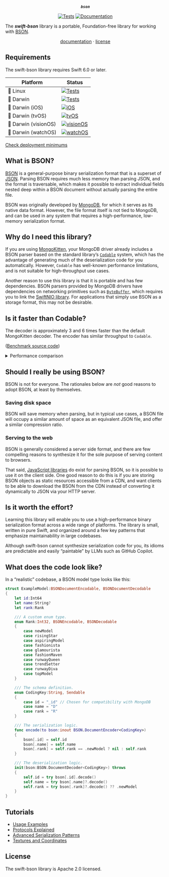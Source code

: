 <div align="center">

***`bson`***

[![Tests](https://github.com/tayloraswift/swift-bson/actions/workflows/Tests.yml/badge.svg)](https://github.com/tayloraswift/swift-bson/actions/workflows/Tests.yml)
[![Documentation](https://github.com/tayloraswift/swift-bson/actions/workflows/Documentation.yml/badge.svg)](https://github.com/tayloraswift/swift-bson/actions/workflows/Documentation.yml)

</div>

The ***swift-bson*** library is a portable, Foundation-free library for working with [BSON](https://bsonspec.org/).

<div align="center">

[documentation](https://swiftinit.org/docs/swift-bson) ·
[license](LICENSE)

</div>


## Requirements

The swift-bson library requires Swift 6.0 or later.


| Platform | Status |
| -------- | ------ |
| 🐧 Linux | [![Tests](https://github.com/tayloraswift/swift-bson/actions/workflows/Tests.yml/badge.svg)](https://github.com/tayloraswift/swift-bson/actions/workflows/Tests.yml) |
| 🍏 Darwin | [![Tests](https://github.com/tayloraswift/swift-bson/actions/workflows/Tests.yml/badge.svg)](https://github.com/tayloraswift/swift-bson/actions/workflows/Tests.yml) |
| 🍏 Darwin (iOS) | [![iOS](https://github.com/tayloraswift/swift-bson/actions/workflows/iOS.yml/badge.svg)](https://github.com/tayloraswift/swift-bson/actions/workflows/iOS.yml) |
| 🍏 Darwin (tvOS) | [![tvOS](https://github.com/tayloraswift/swift-bson/actions/workflows/tvOS.yml/badge.svg)](https://github.com/tayloraswift/swift-bson/actions/workflows/tvOS.yml) |
| 🍏 Darwin (visionOS) | [![visionOS](https://github.com/tayloraswift/swift-bson/actions/workflows/visionOS.yml/badge.svg)](https://github.com/tayloraswift/swift-bson/actions/workflows/visionOS.yml) |
| 🍏 Darwin (watchOS) | [![watchOS](https://github.com/tayloraswift/swift-bson/actions/workflows/watchOS.yml/badge.svg)](https://github.com/tayloraswift/swift-bson/actions/workflows/watchOS.yml) |


[Check deployment minimums](https://swiftinit.org/docs/swift-bson#ss:platform-requirements)


## What is BSON?

[BSON](https://bsonspec.org/) is a general-purpose binary serialization format that is a superset of [JSON](https://www.json.org/). Parsing BSON requires much less memory than parsing JSON, and the format is traversable, which makes it possible to extract individual fields nested deep within a BSON document without actually parsing the entire file.

BSON was originally developed by [MongoDB](https://www.mongodb.com/), for which it serves as its native data format. However, the file format itself is not tied to MongoDB, and can be used in any system that requires a high-performance, low-memory serialization format.


## Why do I need this library?

If you are using [MongoKitten](https://github.com/orlandos-nl/MongoKitten), your MongoDB driver already includes a BSON parser based on the standard library’s [`Codable`](https://swiftinit.org/docs/swift/swift/codable) system, which has the advantage of generating much of the deserialization code for you automatically. However, `Codable` has well-known performance limitations, and is not suitable for high-throughput use cases.

Another reason to use this library is that it is portable and has few dependencies. BSON parsers provided by MongoDB drivers have dependencies on networking primitives such as [`ByteBuffer`](https://swiftinit.org/docs/swift-nio/niocore/bytebuffer), which requires you to link the [SwiftNIO library](https://github.com/apple/swift-nio). For applications that simply use BSON as a storage format, this may not be desirable.


## Is it faster than Codable?

The decoder is approximately 3 and 6 times faster than the default MongoKitten decoder. The encoder has similar throughput to `Codable`.

([Benchmark source code](/Benchmarks/Benchmarks/VsMongoKittenDefault))

<details>

<summary>Performance comparison </summary>

```
Host 'vscode' with 12 'x86_64' processors with 30 GB memory, running:
#202408030740 SMP PREEMPT_DYNAMIC Sat Aug  3 07:53:03 UTC 2024

====================
VsMongoKittenDefault
====================

Decode BSON with MongoKitten Default
╒═════════════════════════════════════╤═════════╤═════════╤═════════╤═════════╤═════════╤═════════╤═════════╤═════════╕
│ Metric                              │      p0 │     p25 │     p50 │     p75 │     p90 │     p99 │    p100 │ Samples │
╞═════════════════════════════════════╪═════════╪═════════╪═════════╪═════════╪═════════╪═════════╪═════════╪═════════╡
│ (Alloc + Retain) - Release Δ *      │    1476 │    1500 │    1506 │    1512 │    1520 │    1529 │    1536 │     376 │
├─────────────────────────────────────┼─────────┼─────────┼─────────┼─────────┼─────────┼─────────┼─────────┼─────────┤
│ Object allocs *                     │    2334 │    2459 │    2493 │    2521 │    2545 │    2605 │    2634 │     376 │
├─────────────────────────────────────┼─────────┼─────────┼─────────┼─────────┼─────────┼─────────┼─────────┼─────────┤
│ Releases (K) *                      │      21 │      21 │      22 │      22 │      22 │      22 │      22 │     376 │
├─────────────────────────────────────┼─────────┼─────────┼─────────┼─────────┼─────────┼─────────┼─────────┼─────────┤
│ Retains (K) *                       │      17 │      18 │      18 │      18 │      18 │      18 │      18 │     376 │
├─────────────────────────────────────┼─────────┼─────────┼─────────┼─────────┼─────────┼─────────┼─────────┼─────────┤
│ Throughput (# / s) (#)              │     617 │     592 │     583 │     572 │     562 │     415 │     234 │     376 │
├─────────────────────────────────────┼─────────┼─────────┼─────────┼─────────┼─────────┼─────────┼─────────┼─────────┤
│ Time (wall clock) (μs) *            │    1620 │    1690 │    1714 │    1747 │    1781 │    2408 │    4276 │     376 │
╘═════════════════════════════════════╧═════════╧═════════╧═════════╧═════════╧═════════╧═════════╧═════════╧═════════╛

Decode BSON with This Library
╒═════════════════════════════════════╤═════════╤═════════╤═════════╤═════════╤═════════╤═════════╤═════════╤═════════╕
│ Metric                              │      p0 │     p25 │     p50 │     p75 │     p90 │     p99 │    p100 │ Samples │
╞═════════════════════════════════════╪═════════╪═════════╪═════════╪═════════╪═════════╪═════════╪═════════╪═════════╡
│ (Alloc + Retain) - Release Δ *      │    7917 │    8035 │    8071 │    8099 │    8123 │    8167 │    8187 │    1000 │
├─────────────────────────────────────┼─────────┼─────────┼─────────┼─────────┼─────────┼─────────┼─────────┼─────────┤
│ Object allocs *                     │     892 │     969 │     984 │     997 │    1011 │    1034 │    1061 │    1000 │
├─────────────────────────────────────┼─────────┼─────────┼─────────┼─────────┼─────────┼─────────┼─────────┼─────────┤
│ Releases (K) *                      │      13 │      14 │      14 │      14 │      14 │      14 │      14 │    1000 │
├─────────────────────────────────────┼─────────┼─────────┼─────────┼─────────┼─────────┼─────────┼─────────┼─────────┤
│ Retains *                           │    4406 │    4523 │    4555 │    4583 │    4607 │    4643 │    4697 │    1000 │
├─────────────────────────────────────┼─────────┼─────────┼─────────┼─────────┼─────────┼─────────┼─────────┼─────────┤
│ Throughput (# / s) (#)              │    1915 │    1820 │    1791 │    1748 │    1669 │    1175 │    1061 │    1000 │
├─────────────────────────────────────┼─────────┼─────────┼─────────┼─────────┼─────────┼─────────┼─────────┼─────────┤
│ Time (wall clock) (μs) *            │     522 │     549 │     559 │     572 │     599 │     810 │     943 │    1000 │
╘═════════════════════════════════════╧═════════╧═════════╧═════════╧═════════╧═════════╧═════════╧═════════╧═════════╛

Encode BSON with MongoKitten Default
╒═════════════════════════════════════╤═════════╤═════════╤═════════╤═════════╤═════════╤═════════╤═════════╤═════════╕
│ Metric                              │      p0 │     p25 │     p50 │     p75 │     p90 │     p99 │    p100 │ Samples │
╞═════════════════════════════════════╪═════════╪═════════╪═════════╪═════════╪═════════╪═════════╪═════════╪═════════╡
│ (Alloc + Retain) - Release Δ *      │    5054 │    5247 │    5307 │    5379 │    5427 │    5519 │    5598 │     513 │
├─────────────────────────────────────┼─────────┼─────────┼─────────┼─────────┼─────────┼─────────┼─────────┼─────────┤
│ Object allocs *                     │    2993 │    3113 │    3153 │    3199 │    3229 │    3279 │    3323 │     513 │
├─────────────────────────────────────┼─────────┼─────────┼─────────┼─────────┼─────────┼─────────┼─────────┼─────────┤
│ Releases (K) *                      │      39 │      41 │      41 │      42 │      42 │      43 │      44 │     513 │
├─────────────────────────────────────┼─────────┼─────────┼─────────┼─────────┼─────────┼─────────┼─────────┼─────────┤
│ Retains (K) *                       │      31 │      33 │      33 │      33 │      34 │      34 │      35 │     513 │
├─────────────────────────────────────┼─────────┼─────────┼─────────┼─────────┼─────────┼─────────┼─────────┼─────────┤
│ Throughput (# / s) (#)              │     198 │     189 │     185 │     182 │     177 │     162 │     132 │     513 │
├─────────────────────────────────────┼─────────┼─────────┼─────────┼─────────┼─────────┼─────────┼─────────┼─────────┤
│ Time (wall clock) (μs) *            │    5039 │    5300 │    5394 │    5501 │    5661 │    6181 │    7598 │     513 │
╘═════════════════════════════════════╧═════════╧═════════╧═════════╧═════════╧═════════╧═════════╧═════════╧═════════╛

Encode BSON with This Library
╒═════════════════════════════════════╤═════════╤═════════╤═════════╤═════════╤═════════╤═════════╤═════════╤═════════╕
│ Metric                              │      p0 │     p25 │     p50 │     p75 │     p90 │     p99 │    p100 │ Samples │
╞═════════════════════════════════════╪═════════╪═════════╪═════════╪═════════╪═════════╪═════════╪═════════╪═════════╡
│ (Alloc + Retain) - Release Δ *      │    5066 │    5251 │    5311 │    5375 │    5427 │    5531 │    5614 │     514 │
├─────────────────────────────────────┼─────────┼─────────┼─────────┼─────────┼─────────┼─────────┼─────────┼─────────┤
│ Object allocs *                     │    3003 │    3123 │    3153 │    3199 │    3229 │    3293 │    3353 │     514 │
├─────────────────────────────────────┼─────────┼─────────┼─────────┼─────────┼─────────┼─────────┼─────────┼─────────┤
│ Releases (K) *                      │      39 │      41 │      41 │      42 │      42 │      43 │      44 │     514 │
├─────────────────────────────────────┼─────────┼─────────┼─────────┼─────────┼─────────┼─────────┼─────────┼─────────┤
│ Retains (K) *                       │      31 │      33 │      33 │      33 │      34 │      34 │      35 │     514 │
├─────────────────────────────────────┼─────────┼─────────┼─────────┼─────────┼─────────┼─────────┼─────────┼─────────┤
│ Throughput (# / s) (#)              │     198 │     189 │     186 │     183 │     178 │     159 │      95 │     514 │
├─────────────────────────────────────┼─────────┼─────────┼─────────┼─────────┼─────────┼─────────┼─────────┼─────────┤
│ Time (wall clock) (μs) *            │    5061 │    5280 │    5366 │    5464 │    5612 │    6275 │   10509 │     514 │
╘═════════════════════════════════════╧═════════╧═════════╧═════════╧═════════╧═════════╧═════════╧═════════╧═════════╛
```

</details>


## Should I really be using BSON?

BSON is not for everyone. The rationales below are *not* good reasons to adopt BSON, at least by themselves.


### Saving disk space

BSON will save memory when parsing, but in typical use cases, a BSON file will occupy a similar amount of space as an equivalent JSON file, and offer a similar compression ratio.


### Serving to the web

BSON is generally considered a server side format, and there are few compelling reasons to synthesize it for the sole purpose of serving content to browsers.

That said, [JavaScript libraries](https://www.npmjs.com/package/bson) do exist for parsing BSON, so it is possible to use it on the client side. One good reason to do this is if you are storing BSON objects as static resources accessible from a CDN, and want clients to be able to download the BSON from the CDN instead of converting it dynamically to JSON via your HTTP server.


## Is it worth the effort?

Learning this library will enable you to use a high-performance binary serialization format across a wide range of platforms. The library is small, written in pure Swift, and organized around a few key patterns that emphasize maintainability in large codebases.

Although swift-bson cannot synthesize serialization code for you, its idioms are predictable and easily “paintable” by LLMs such as GitHub Copilot.


## What does the code look like?

In a “realistic” codebase, a BSON model type looks like this:

```swift
struct ExampleModel:BSONDocumentEncodable, BSONDocumentDecodable
{
    let id:Int64
    let name:String?
    let rank:Rank

    /// A custom enum type.
    enum Rank:Int32, BSONEncodable, BSONDecodable
    {
        case newModel
        case risingStar
        case aspiringModel
        case fashionista
        case glamourista
        case fashionMaven
        case runwayQueen
        case trendSetter
        case runwayDiva
        case topModel
    }

    /// The schema definition.
    enum CodingKey:String, Sendable
    {
        case id = "_id" // Chosen for compatibility with MongoDB
        case name = "D"
        case rank = "R"
    }

    /// The serialization logic.
    func encode(to bson:inout BSON.DocumentEncoder<CodingKey>)
    {
        bson[.id] = self.id
        bson[.name] = self.name
        bson[.rank] = self.rank == .newModel ? nil : self.rank
    }

    /// The deserialization logic.
    init(bson:BSON.DocumentDecoder<CodingKey>) throws
    {
        self.id = try bson[.id].decode()
        self.name = try bson[.name]?.decode()
        self.rank = try bson[.rank]?.decode() ?? .newModel
    }
}
```

## Tutorials

- [Usage Examples](https://swiftinit.org/docs/swift-bson/bson/examples)
- [Protocols Explained](https://swiftinit.org/docs/swift-bson/bson/walkthrough)
- [Advanced Serialization Patterns](https://swiftinit.org/docs/swift-bson/bson/serialization-patterns)
- [Textures and Coordinates](https://swiftinit.org/docs/swift-bson/bson/textures-and-coordinates)


## License

The swift-bson library is Apache 2.0 licensed.
